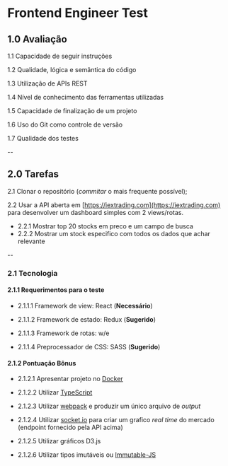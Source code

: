 # Frontend Engineer Test

## 1.0 Avaliação

1.1 Capacidade de seguir instruções

1.2 Qualidade, lógica e semântica do código

1.3 Utilização de APIs REST

1.4 Nível de conhecimento das ferramentas utilizadas

1.5 Capacidade de finalização de um projeto

1.6 Uso do Git como controle de versão

1.7 Qualidade dos testes

--

## 2.0 Tarefas

2.1 Clonar o repositório (_commitar_ o mais frequente possível);

2.2 Usar a API aberta em [https://iextrading.com](https://iextrading.com) para desenvolver um dashboard simples com 2 views/rotas.
 - 2.2.1 Mostrar top 20 stocks em preco e um campo de busca
 - 2.2.2 Mostrar um stock especifico com todos os dados que achar relevante

--

### 2.1 Tecnologia



#### 2.1.1 Requerimentos para o teste

- 2.1.1.1 Framework de view: React (**Necessário**)

- 2.1.1.2 Framework de estado: Redux (**Sugerido**)

- 2.1.1.3 Framework de rotas: w/e

- 2.1.1.4 Preprocessador de CSS: SASS (**Sugerido**)


#### 2.1.2 Pontuação Bônus

- 2.1.2.1 Apresentar projeto no [Docker](https://www.docker.com/)

- 2.1.2.2 Utilizar [TypeScript](https://www.typescriptlang.org/)

- 2.1.2.3 Utilizar [webpack](https://webpack.js.org/) e produzir um único arquivo de _output_

- 2.1.2.4 Utilizar [socket.io](https://socket.io) para criar um grafico _real time_ do mercado (endpoint fornecido pela API acima)

- 2.1.2.5 Utilizar gráficos D3.js

- 2.1.2.6 Utilizar tipos imutáveis ou [Immutable-JS](https://facebook.github.io/immutable-js/)
